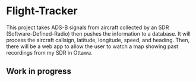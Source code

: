 # Flight-Tracker

This project takes ADS-B signals from aircraft collected by an SDR (Software-Defined-Radio) then pushes the information to a database. 
It will process the aircraft callsign, latitude, longitude, speed, and heading. 
Then, there will be a web app to allow the user to watch a map showing past recordings from my SDR in Ottawa.

## Work in progress
